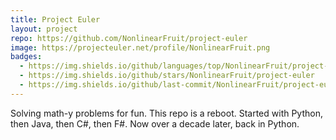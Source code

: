 ```yaml
---
title: Project Euler
layout: project
repo: https://github.com/NonlinearFruit/project-euler
image: https://projecteuler.net/profile/NonlinearFruit.png
badges:
  - https://img.shields.io/github/languages/top/NonlinearFruit/project-euler
  - https://img.shields.io/github/stars/NonlinearFruit/project-euler
  - https://img.shields.io/github/last-commit/NonlinearFruit/project-euler
---
```


Solving math-y problems for fun. This repo is a reboot. Started with Python, then Java, then C#, then F#. Now over a decade later, back in Python.
